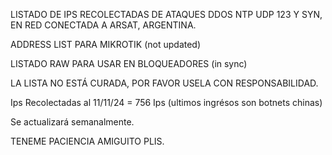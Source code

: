 
LISTADO DE IPS RECOLECTADAS DE ATAQUES DDOS NTP UDP 123 Y SYN, EN RED CONECTADA A ARSAT, ARGENTINA. 

ADDRESS LIST PARA MIKROTIK (not updated)

LISTADO RAW PARA USAR EN BLOQUEADORES (in sync)

LA LISTA NO ESTÁ CURADA, POR FAVOR USELA CON RESPONSABILIDAD.

Ips Recolectadas al 11/11/24 = 756 Ips (ultimos ingrésos son botnets chinas)

Se actualizará semanalmente. 

TENEME PACIENCIA AMIGUITO PLIS.


